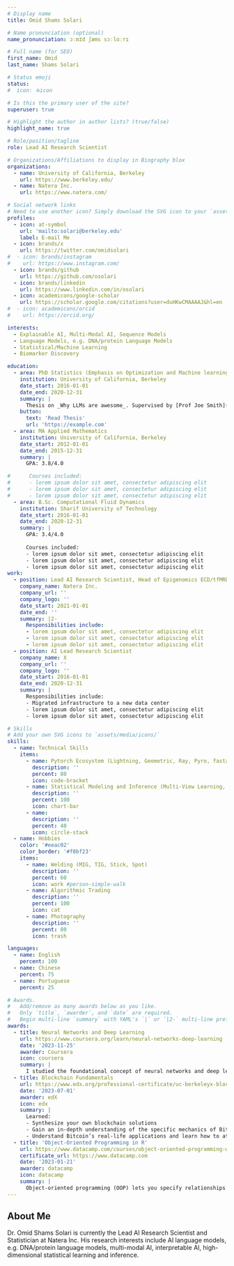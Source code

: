 ```yaml
---
# Display name
title: Omid Shams Solari

# Name pronunciation (optional)
name_pronunciation: ɔːmɪ̈d ʃæms sɔːlɑːrɪ

# Full name (for SEO)
first_name: Omid
last_name: Shams Solari

# Status emoji
status:
#  icon: ☕️icon

# Is this the primary user of the site?
superuser: true

# Highlight the author in author lists? (true/false)
highlight_name: true

# Role/position/tagline
role: Lead AI Research Scientist

# Organizations/Affiliations to display in Biography blox
organizations:
  - name: University of California, Berkeley
    url: https://www.berkeley.edu/
  - name: Natera Inc.
    url: https://www.natera.com/

# Social network links
# Need to use another icon? Simply download the SVG icon to your `assets/media/icons/` folder.
profiles:
  - icon: at-symbol
    url: 'mailto:solari@berkeley.edu'
    label: E-mail Me
  - icon: brands/x
    url: https://twitter.com/omidsolari
#  - icon: brands/instagram
#    url: https://www.instagram.com/
  - icon: brands/github
    url: https://github.com/osolari
  - icon: brands/linkedin
    url: https://www.linkedin.com/in/osolari
  - icon: academicons/google-scholar
    url: https://scholar.google.com/citations?user=duHKwCMAAAAJ&hl=en
#  - icon: academicons/orcid
#    url: https://orcid.org/

interests:
  - Explainable AI, Multi-Modal AI, Sequence Models
  - Language Models, e.g. DNA/protein Language Models
  - Statistical/Machine Learning 
  - Biomarker Discovery

education:
  - area: PhD Statistics (Emphasis on Optimization and Machine learning)
    institution: University of California, Berkeley
    date_start: 2016-01-01
    date_end: 2020-12-31
    summary: |
      Thesis on _Why LLMs are awesome_. Supervised by [Prof Joe Smith](https://example.com). Presented papers at 5 IEEE conferences with the contributions being published in 2 Springer journals.
    button:
      text: 'Read Thesis'
      url: 'https://example.com'
  - area: MA Applied Mathematics
    institution: University of California, Berkeley
    date_start: 2012-01-01
    date_end: 2015-12-31
    summary: |
      GPA: 3.8/4.0

#      Courses included:
#      - lorem ipsum dolor sit amet, consectetur adipiscing elit
#      - lorem ipsum dolor sit amet, consectetur adipiscing elit
#      - lorem ipsum dolor sit amet, consectetur adipiscing elit
  - area: B.Sc. Computational Fluid Dynamics
    institution: Sharif University of Technology
    date_start: 2016-01-01
    date_end: 2020-12-31
    summary: |
      GPA: 3.4/4.0
      
      Courses included:
      - lorem ipsum dolor sit amet, consectetur adipiscing elit
      - lorem ipsum dolor sit amet, consectetur adipiscing elit
      - lorem ipsum dolor sit amet, consectetur adipiscing elit
work:
  - position: Lead AI Research Scientist, Head of Epigenomics ECD/tfMRD Algorithms
    company_name: Natera Inc.
    company_url: ''
    company_logo: ''
    date_start: 2021-01-01
    date_end: ''
    summary: |2-
      Responsibilities include:
      - lorem ipsum dolor sit amet, consectetur adipiscing elit
      - lorem ipsum dolor sit amet, consectetur adipiscing elit
      - lorem ipsum dolor sit amet, consectetur adipiscing elit
  - position: AI Lead Research Scientist
    company_name: X
    company_url: ''
    company_logo: ''
    date_start: 2016-01-01
    date_end: 2020-12-31
    summary: |
      Responsibilities include:
      - Migrated infrastructure to a new data center
      - lorem ipsum dolor sit amet, consectetur adipiscing elit
      - lorem ipsum dolor sit amet, consectetur adipiscing elit

# Skills
# Add your own SVG icons to `assets/media/icons/`
skills:
  - name: Technical Skills
    items:
      - name: Pytorch Ecosystem (Lightning, Geometric, Ray, Pyro, fastai, Captum)
        description: ''
        percent: 80
        icon: code-bracket
      - name: Statistical Modeling and Inference (Multi-View Learning, High-Dimensional Learning, Variational Inference)
        description: ''
        percent: 100
        icon: chart-bar
      - name: 
        description: ''
        percent: 40
        icon: circle-stack
  - name: Hobbies
    color: '#eeac02'
    color_border: '#f0bf23'
    items:
      - name: Welding (MIG, TIG, Stick, Spot)
        description: ''
        percent: 60
        icon: work #person-simple-walk
      - name: Algorithmic Trading
        description: ''
        percent: 100
        icon: cat
      - name: Photography
        description: ''
        percent: 80
        icon: trash

languages:
  - name: English
    percent: 100
  - name: Chinese
    percent: 75
  - name: Portuguese
    percent: 25

# Awards.
#   Add/remove as many awards below as you like.
#   Only `title`, `awarder`, and `date` are required.
#   Begin multi-line `summary` with YAML's `|` or `|2-` multi-line prefix and indent 2 spaces below.
awards:
  - title: Neural Networks and Deep Learning
    url: https://www.coursera.org/learn/neural-networks-deep-learning
    date: '2023-11-25'
    awarder: Coursera
    icon: coursera
    summary: |
      I studied the foundational concept of neural networks and deep learning. By the end, I was familiar with the significant technological trends driving the rise of deep learning; build, train, and apply fully connected deep neural networks; implement efficient (vectorized) neural networks; identify key parameters in a neural network’s architecture; and apply deep learning to your own applications.
  - title: Blockchain Fundamentals
    url: https://www.edx.org/professional-certificate/uc-berkeleyx-blockchain-fundamentals
    date: '2023-07-01'
    awarder: edX
    icon: edx
    summary: |
      Learned:
      - Synthesize your own blockchain solutions
      - Gain an in-depth understanding of the specific mechanics of Bitcoin
      - Understand Bitcoin’s real-life applications and learn how to attack and destroy Bitcoin, Ethereum, smart contracts and Dapps, and alternatives to Bitcoin’s Proof-of-Work consensus algorithm
  - title: 'Object-Oriented Programming in R'
    url: https://www.datacamp.com/courses/object-oriented-programming-with-s3-and-r6-in-r
    certificate_url: https://www.datacamp.com
    date: '2023-01-21'
    awarder: datacamp
    icon: datacamp
    summary: |
      Object-oriented programming (OOP) lets you specify relationships between functions and the objects that they can act on, helping you manage complexity in your code. This is an intermediate level course, providing an introduction to OOP, using the S3 and R6 systems. S3 is a great day-to-day R programming tool that simplifies some of the functions that you write. R6 is especially useful for industry-specific analyses, working with web APIs, and building GUIs.
---
```


## About Me

Dr. Omid Shams Solari is currently the Lead AI Research Scientist and Statistician at Natera Inc. His research interests include AI language models,
e.g. DNA/protein language models, multi-modal AI, interpretable AI, high-dimensional statistical learning and inference.